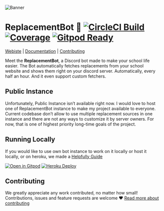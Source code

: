 ![Banner](https://replacementbot.github.io/docs/assets/images/replacementbot-banner.png)

# ReplacementBot 📅 [![CircleCI Build](https://img.shields.io/circleci/build/github/ReplacementBot/ReplacementBot?logo=circleci&token=6bae64ae7a523f3f207804bf7818dc1d56f420a4)](https://circleci.com/gh/ReplacementBot/ReplacementBot) [![Coverage](https://img.shields.io/codecov/c/github/ReplacementBot/ReplacementBot?logo=codecov&logoColor=white)](https://codecov.io/gh/ReplacementBot/ReplacementBot) [![Gitpod Ready](https://img.shields.io/badge/Gitpod-ready-blue?logo=gitpod&logoColor=white)](https://gitpod.io/#https://github.com/ReplacementBot/ReplacementBot)

[Webiste](https://replacementbot.github.io) | [Documentation](https://replacementbot.github.io/docs) | [Contributing](https://replacementbot.github.io/docs/contributing)


Meet the **ReplacementBot**, a Discord bot made to make your school life easier. The Bot automatically fetches replacements from your school website and shows them right on your discord server. Automatically, every half an hour. And it even support custom fetchers.

## Public Instance

Unfortunately, Public Instance isn’t available right now. I would love to host one of ReplacementBot instance to make my project available to everyone. Current codebase don’t allow to use multiple replacement sources in one instance and there are not any ways to customize it by server owners. For now, that is one of highest priority long-time goals of the project.

## Running Locally

If you would like to use own bot instance to work on it locally or host it locally, or on heroku, we made a [Helpfully Guide](https://replacementbot.github.io/docs/setup)

[![Open in Gitpod](https://gitpod.io/button/open-in-gitpod.svg)](https://gitpod.io/#https://github.com/ReplacementBot/ReplacementBot) [![Heroku Deploy](https://www.herokucdn.com/deploy/button.svg)](https://heroku.com/deploy)


## Contributing

We greatly appreciate any work contributed, no matter how small!  Contributions, issues and feature requests are welcome ❤️ [Read more about contributing](https://replacementbot.github.io/docs/contributing)
